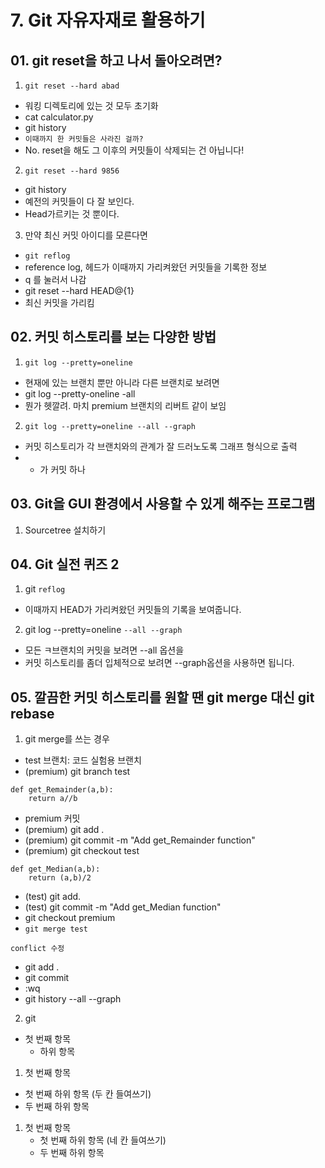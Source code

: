 # 7. Git 자유자재로 활용하기
## 01. git reset을 하고 나서 돌아오려면?
1. `git reset --hard abad`
  - 워킹 디렉토리에 있는 것 모두 초기화
  - cat calculator.py
  - git history
  - `이때까지 한 커밋들은 사라진 걸까?`
  - No. reset을 해도 그 이후의 커밋들이 삭제되는 건 아닙니다!

2. `git reset --hard 9856`
  - git history
  - 예전의 커밋들이 다 잘 보인다.
  - Head가르키는 것 뿐이다.

3. 만약 최신 커밋 아이디를 모른다면
  - `git reflog`
  - reference log, 헤드가 이때까지 가리켜왔던 커밋들을 기록한 정보
  - q 를 눌러서 나감
  - git reset --hard HEAD@{1}
  - 최신 커밋을 가리킴

## 02. 커밋 히스토리를 보는 다양한 방법
1. `git log --pretty=oneline`
  - 현재에 있는 브랜치 뿐만 아니라 다른 브랜치로 보려면
  - git log --pretty-oneline -all
  - 뭔가 헷깔려. 마치 premium 브랜치의 리버트 같이 보임

2. `git log --pretty=oneline --all --graph`
  - 커밋 히스토리가 각 브랜치와의 관계가 잘 드러노도록 그래프 형식으로 출력
  - * 가 커밋 하나

## 03. Git을 GUI 환경에서 사용할 수 있게 해주는 프로그램
1. Sourcetree 설치하기

## 04. Git 실전 퀴즈 2
1. git `reflog`
  - 이때까지 HEAD가 가리켜왔던 커밋들의 기록을 보여줍니다.

2. git log --pretty=oneline `--all --graph`
  - 모든 ㅋ브랜치의 커밋을 보려면 --all 옵션을
  - 커밋 히스토리를 좀더 입체적으로 보려면 --graph옵션을 사용하면 됩니다.

## 05. 깔끔한 커밋 히스토리를 원할 땐 git merge 대신 git rebase
1. git merge를 쓰는 경우
  - test 브랜치: 코드 실험용 브랜치
  - (premium) git branch test
```
def get_Remainder(a,b):
    return a//b
```
  - premium 커밋
  - (premium) git add .
  - (premium) git commit -m "Add get_Remainder function"
  - (premium) git checkout test
```
def get_Median(a,b):
    return (a,b)/2

```
  - (test) git add.
  - (test) git commit -m "Add get_Median function"
  - git checkout premium
  - `git merge test`
```
conflict 수정
```
  - git add .
  - git commit
  - :wq
  - git history --all --graph

2. git


- 첫 번째 항목
    - 하위 항목

1. 첫 번째 항목
  - 첫 번째 하위 항목 (두 칸 들여쓰기)
  - 두 번째 하위 항목

1. 첫 번째 항목
    - 첫 번째 하위 항목 (네 칸 들여쓰기)
    - 두 번째 하위 항목

